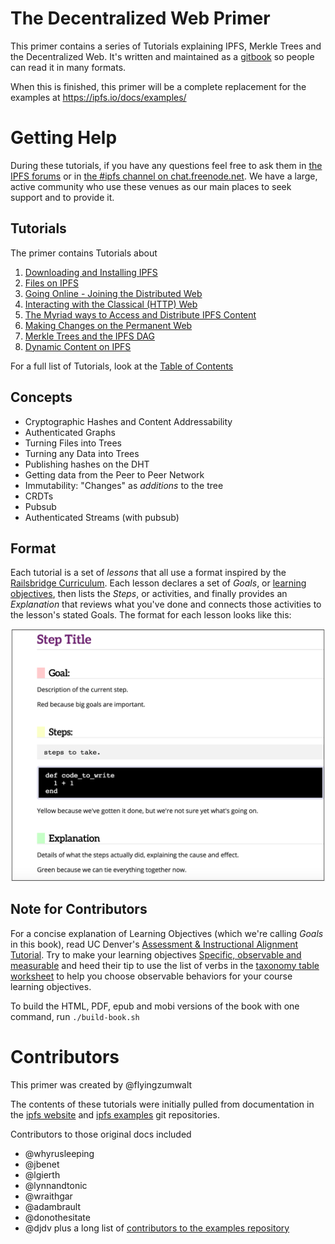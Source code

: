 # The Decentralized Web Primer

This primer contains a series of Tutorials explaining IPFS, Merkle Trees and the Decentralized Web. It's written and maintained as a [gitbook](https://www.gitbook.com/about) so people can read it in many formats.

When this is finished, this primer will be a complete replacement for the examples at https://ipfs.io/docs/examples/

# Getting Help

During these tutorials, if you have any questions feel free to ask them in [the IPFS forums](https://discuss.ipfs.io) or in [the #ipfs channel on chat.freenode.net](irc://chat.freenode.net/%23ipfs). We have a large, active community who use these venues as our main places to seek support and to provide it.

## Tutorials

The primer contains Tutorials about

 1. [Downloading and Installing IPFS](install-ipfs/README.md)
 2. [Files on IPFS](files-on-ipfs/README.md)
 3. [Going Online - Joining the Distributed Web](going-online/README.md)
 4. [Interacting with the Classical (HTTP) Web](classical-web/README.md)
 5. [The Myriad ways to Access and Distribute IPFS Content](avenues-for-access/README.md)
 6. [Making Changes on the Permanent Web](publishing-changes/README.md)
 7. [Merkle Trees and the IPFS DAG](ipfs-dag/README.md)
 8. [Dynamic Content on IPFS](dynamic-content/README.md)

 For a full list of Tutorials, look at the [Table of Contents](SUMMARY.md)

## Concepts

* Cryptographic Hashes and Content Addressability
* Authenticated Graphs
* Turning Files into Trees
* Turning any Data into Trees
* Publishing hashes on the DHT
* Getting data from the Peer to Peer Network
* Immutability: "Changes" as _additions_ to the tree
* CRDTs
* Pubsub
* Authenticated Streams (with pubsub)

## Format

Each tutorial is a set of *lessons* that all use a format inspired by the [Railsbridge Curriculum](http://curriculum.railsbridge.org/intro-to-rails/). Each lesson declares a set of *Goals*, or [learning objectives](http://edglossary.org/learning-objectives/), then lists the *Steps*, or activities, and finally provides an *Explanation* that reviews what you've done and connects those activities to the lesson's stated Goals. The format for each lesson looks like this:

![Sample of Railsbridge Lesson format](/images/railsbridge-format.png)

## Note for Contributors

For a concise explanation of Learning Objectives (which we're calling _Goals_ in this book), read UC Denver's [Assessment & Instructional Alignment Tutorial](http://www.ucdenver.edu/faculty_staff/faculty/center-for-faculty-development/Documents/tutorials/Assessment/module3/index.htm). Try to make your learning objectives [Specific, observable and measurable](http://www.ucdenver.edu/faculty_staff/faculty/center-for-faculty-development/Documents/tutorials/Assessment/module3/good_objectives.htm) and heed their tip to use the list of verbs in the [taxonomy table worksheet](http://www.ucdenver.edu/faculty_staff/faculty/center-for-faculty-development/Documents/tutorials/Assessment/documents/examples_verbs_cognitive_process_level.pdf) to help you choose observable behaviors for your course learning objectives.

To build the HTML, PDF, epub and mobi versions of the book with one command, run `./build-book.sh`

# Contributors

This primer was created by @flyingzumwalt

The contents of these tutorials were initially pulled from documentation in the [ipfs website](https://github.com/ipfs/website/tree/49b7cc4cd170138388012c70ff6087b14111c1f0/content/pages/docs) and [ipfs examples](https://github.com/ipfs/examples) git repositories.

Contributors to those original docs included
* @whyrusleeping
* @jbenet
* @lgierth
* @lynnandtonic
* @wraithgar
* @adambrault
* @donothesitate
* @djdv
plus a long list of [contributors to the examples repository](https://github.com/ipfs/examples/network/members)
